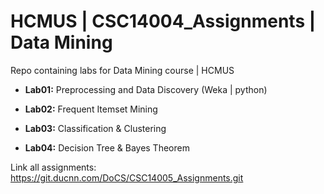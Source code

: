 # HCMUS | CSC14004_Assignments | Data Mining

 Repo containing labs for Data Mining course | HCMUS
 
- **Lab01:** Preprocessing and Data Discovery (Weka | python)
 
- **Lab02:** Frequent Itemset Mining

- **Lab03:** Classification & Clustering

- **Lab04:** Decision Tree & Bayes Theorem


 
 Link all assignments: https://git.ducnn.com/DoCS/CSC14005_Assignments.git
